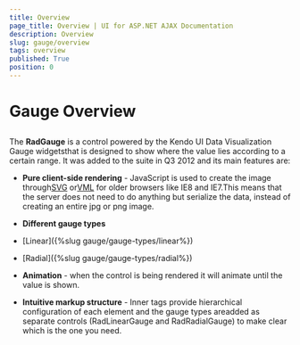 ```yaml
---
title: Overview
page_title: Overview | UI for ASP.NET AJAX Documentation
description: Overview
slug: gauge/overview
tags: overview
published: True
position: 0
---
```


# Gauge Overview



## 

The __RadGauge__ is a control powered by the Kendo UI Data Visualization Gauge widgetsthat is designed to show where the value lies according to a certain range. It was added to the suite in Q3 2012 and its main features are:

* __Pure client-side rendering__ - JavaScript is used to create the image through[SVG](http://en.wikipedia.org/wiki/Scalable_Vector_Graphics) or[VML](http://en.wikipedia.org/wiki/Vector_Markup_Language) for older browsers like IE8 and IE7.This means that the server does not need to do anything but serialize the data, instead of creating an entire jpg or png image.

* __Different gauge types__

* [Linear]({%slug gauge/gauge-types/linear%})

* [Radial]({%slug gauge/gauge-types/radial%})

* __Animation__ - when the control is being rendered it will animate until the value is shown.

* __Intuitive markup structure__ - Inner tags provide hierarchical configuration of each element and the gauge types areadded as separate controls (RadLinearGauge and RadRadialGauge) to make clear which is the one you need.
